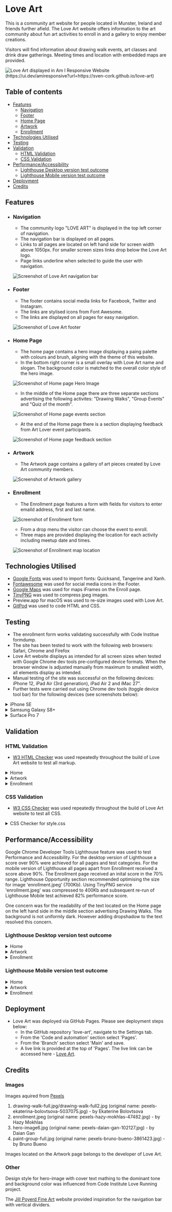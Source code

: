 # Love Art


This is a community art website for people located in Munster, Ireland and friends further afield. 
The Love Art website offers information to the art community about fun art activities to enroll in and
a gallery to enjoy member creations.

Visitors will find information about drawing walk events, art classes and drink draw gatherings. Meeting times and location with embedded maps are provided.

![Love Art displayed in Am I Responsive Website (https://ui.dev/amiresponsive?url=https://sven-cork.github.io/love-art)](/assets/images/responsive-website2.jpg)

## Table of contents

- [Features](#features)
  - [Navigation](#navigation)
  - [Footer](#footer)
  - [Home Page](#home-page)
  - [Artwork](#artwork)
  - [Enrollment](#enrollment)
- [Technologies Utilised](#technologies-utilised)
- [Testing](#testing)
- [Validation](#validation)
  - [HTML Validation](#html-validation)
  - [CSS Validation](#css-validation)
- [Performance/Accessibility](#performanceaccessibility)
  - [Lighthouse Desktop version test outcome](#lighthouse-desktop-version-test-outcome)
  - [Lighthouse Mobile version test outcome](#lighthouse-mobile-version-test-outcome)
- [Deployment](#deployment)
- [Credits](#credits)

## Features

- ### Navigation 
  - The community logo "LOVE ART" is displayed in the top left corner of navigation.  
  - The navigation bar is displayed on all pages.
  - Links to all pages are located on left hand side for screen width above 1050px. For smaller screen sizes links drop below the Love Art logo.
  - Page links underline when selected to guide the user with navigation.

      
  ![Screenshot of Love Art navigation bar](/assets/images/navigation.jpg)
      

- ### Footer
  - The footer contains social media links for Facebook, Twitter and Instagram.
  - The links are stylised icons from Font Awesome.
  - The links are displayed on all pages for easy navigation.

      
  ![Screenshot of Love Art footer](/assets/images/footer.jpg)
  

- ### Home Page
  - The home page contains a hero image displaying a paing palette with colours and brush, aligning with the theme of this website.
  - In the bottom right corner is a small overlay with Love Art name and slogan. The background color is matched to the overall color 
    style of the hero image.

  
  ![Screenshot of Home page Hero Image](/assets/images/hero-image-readme.jpg)

  - In the middle of the Home page there are three separate sections advertising the following activites: "Drawing Walks", "Group Events" and "Quiz of the month".

  ![Screenshot of Home page events section](/assets/images/home-page-events.jpg)

  - At the end of the Home page there is a section displaying feedback from Art Lover event participants.

  ![Screenshot of Home page feedback section](/assets/images/feedback.jpg)


- ### Artwork
  - The Artwork page contains a gallery of art pieces created by Love Art community members.

  ![Screenshot of Artwork gallery](/assets/images/gallery.jpg)

- ### Enrollment
  - The Enrollment page features a form with fields for visitors to enter emaild address, first and last name.

  ![Screenshot of Enrollment form](/assets/images/enrollment-form.jpg)

  - From a drop menu the visitor can choose the event to enroll.
  - Three maps are provided displaying the location for each activity including meetup date and times.

  ![Screenshot of Enrollment map location](/assets/images/map-location.jpg)

## Technologies Utilised

- [Google Fonts](https://fonts.google.com/) was used to import fonts: Quicksand, Tangerine and Xanh.
- [Fontawesome](https://fonts.google.com/) was used for social media icons in the Footer.
- [Google Maps](maps.google.com) was used for maps iFrames on the Enroll page.
- [TinyPNG](https://tinypng.com/) was used to compress jpeg images.
- Preview.app for macOS was used to re-size images used with Love Art.
- [GitPod](https://gitpod.io/) was used to code HTML and CSS.




## Testing

- The enrollment form works validating successfully with Code Institue formdump.
- The site has been tested to work with the following web browsers: Safari, Chrome and Firefox
- Love Art website displays as intended for all screen sizes when tested with Google Chrome dev tools pre-configured device formats. When the browser window is adjusted manually from maximum to smallest width, all elements display as intended.
- Manual testing of the site was successful on the following devices: iPhone 12, iPad Air (3rd generation), iPad Air 2 and iMac 27".
- Further tests were carried out using Chrome dev tools (toggle device tool bar) for the following devices (see screenshots below): 

<details>
<summary>iPhone SE</summary>

![Chrome Dev Tools iPhone SE](/assets/images/iphonese.jpg)

</details>

<details>
<summary>Samsung Galaxy S8+</summary>

![Chrome Dev Tools Samsung Galaxy S8+](/assets/images/galaxys8.jpg)

</details>

<details>
<summary>Surface Pro 7</summary>

![Chrome Dev Tools Samsung Galaxy S8+](/assets/images/surfacepro7.jpg)

</details>

## Validation

### HTML Validation
- [W3 HTML Checker](https://validator.w3.org/nu/#textarea) was used repeatedly throughout the build of Love Art website to test all markup.

<details>
<summary>Home</summary>

![W3 HTML Checker result for Home](/assets/images/home-html-checker.jpg)

</details>

<details>
<summary>Artwork</summary>

![W3 HTML Checker result for Artwork](/assets/images/artwork-html-checker.jpg)

</details>

<details>
<summary>Enrollment</summary>

![W3 HTML Checker result for Enrollment](/assets/images/enrollment-html-checker.jpg)

</details>

### CSS Validation

- [W3 CSS Checker](https://jigsaw.w3.org/css-validator/) was used repeatedly throughout the build of Love Art website to test all CSS.

</details>

<details>
<summary>CSS Checker for style.css</summary>

![W3 CSS Checker result for style.css](/assets/images/css-checker.jpg)

</details>

## Performance/Accessibility 

Google Chrome Developer Tools Lighthouse feature was used to test Performance and Accessibility. 
For the desktop version of Lighthouse a score over 90% were achieved for all pages and test categories. 
For the mobile version of Lighthouse all pages apart from Enrollment received a score above 90%. The Enrollment page received an inital score in the 70% range. Lighthouse Opportunity section recommended optimising the size for image 'enrollment.jpeg' (700Kb). Using TinyPNG service 'enrollment.jpeg' was compressed to 400Kb and subsequent re-run of Lighthouse Mobile test achieved 82% performance score.

One concern was for the readability of the text located on the Home page on the left hand side in the middle section advertising Drawing Walks. The background is not uniformly dark. However adding dropshadow to the text resolved this concern.

### Lighthouse Desktop version test outcome

<details>
<summary>Home</summary>

![Chrome Dev Tools Lighthouse output](/assets/images/home-lighthouse.jpg)

</details>

<details>
<summary>Artwork</summary>

![Chrome Dev Tools Lighthouse output](/assets/images/artwork-lighthouse.jpg)

</details>

<details>
<summary>Enrollment</summary>

![Chrome Dev Tools Lighthouse output](/assets/images/enrollment-lighthouse.jpg)

</details>

### Lighthouse Mobile version test outcome

<details>
<summary>Home</summary>

![Chrome Dev Tools Lighthouse output](/assets/images/home-lighthouse-mobile.jpg)

</details>

<details>
<summary>Artwork</summary>

![Chrome Dev Tools Lighthouse output](/assets/images/artwork-lighthouse-mobile.jpg)

</details>

<details>
<summary>Enrollment</summary>

![Chrome Dev Tools Lighthouse output](/assets/images/enrollment-lighthouse-mobile.jpg)

</details>

## Deployment

- Love Art was deployed via GitHub Pages. Please see deployment steps below:
  - In the GitHub repository 'love-art', navigate to the Settings tab.
  - From the 'Code and automation' section select 'Pages'.
  - From the 'Branch' section select 'Main' and save.
  - A live link is provided at the top of 'Pages'. The live link can be accessed here - [Love Art](https://sven-cork.github.io/love-art/).  



## Credits

### Images

Images aquired from [Pexels](#pexels.com)

1. drawing-walk-full.jpg/drawing-walk-full2.jpg (original name: pexels-ekaterina-bolovtsova-5037075.jpg) - by Ekaterine Bolovtsova<br>
2. enrollment.jpeg (original name: pexels-hazy-mokhlas-47482.jpg) - by Hazy Mokhlas<br>
3. hero-image6.jpg (original name: pexels-daian-gan-102127.jpg) - by Daian Gan<br>
4. paint-group-full.jpg (original name: pexels-bruno-bueno-3861423.jpg) - by Bruno Bueno<br>

Images located on the Artwork page belongs to the developer of Love Art.

### Other

Design style for hero-image with cover text mathing to the dominant tone and background color was influenced from Code Institute Love Running project.

The [Jill Poyerd Fine Art](https://www.jillpoyerd.com/) website provided inspiration for the navigation bar with vertical dividers.
      


